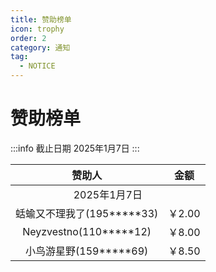 ```yaml
---
title: 赞助榜单
icon: trophy
order: 2
category: 通知
tag:
  - NOTICE
---
```


# 赞助榜单

:::info 截止日期 2025年1月7日
:::

<!-- 赞助榜单 -->


<table style="width:100%; text-align:center;">
  <thead>
    <tr>
      <th>赞助人</th>
      <th>金额</th>
    </tr>
  </thead>
  <tbody>
    <tr>
        <td colspan="2">2025年1月7日</td>
    </tr>
    <tr>
      <td>蛞蝓又不理我了(195*****33)</td>
      <td>￥2.00</td>
    </tr>
    <tr>
      <td>Neyzvestno(110*****12)</td>
      <td>￥8.00</td>
    </tr>
    <tr>
      <td>小鸟游星野(159*****69)</td>
      <td>￥8.50</td>
    </tr>
  </tbody>
</table>